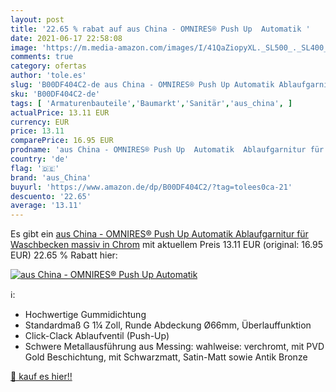 ```yaml
---
layout: post
title: '22.65 % rabat auf aus China - OMNIRES® Push Up  Automatik '
date: 2021-06-17 22:58:08
image: 'https://m.media-amazon.com/images/I/41QaZiopyXL._SL500_._SL400_.jpg'
comments: true
category: ofertas
author: 'tole.es'
slug: 'B00DF404C2-de aus China - OMNIRES® Push Up Automatik Ablaufgarnitur für...'
sku: 'B00DF404C2-de'
tags: [ 'Armaturenbauteile','Baumarkt','Sanitär','aus_china', ]
actualPrice: 13.11 EUR
currency: EUR
price: 13.11
comparePrice: 16.95 EUR
prodname: 'aus China - OMNIRES® Push Up  Automatik  Ablaufgarnitur für Waschbecken massiv in Chrom'
country: 'de'
flag: '🇩🇪'
brand: 'aus_China'
buyurl: 'https://www.amazon.de/dp/B00DF404C2/?tag=tolees0ca-21'
descuento: '22.65'
average: '13.11'
---
```


Es gibt ein [aus China - OMNIRES® Push Up  Automatik  Ablaufgarnitur für Waschbecken massiv in Chrom](https://www.amazon.de/dp/B00DF404C2/?tag=tolees0ca-21) mit aktuellem Preis 13.11 EUR (original: 16.95 EUR) 22.65 % Rabatt hier:

[![aus China - OMNIRES® Push Up  Automatik ](https://m.media-amazon.com/images/I/41QaZiopyXL._SL500_._SL400_.jpg)](https://www.amazon.de/dp/B00DF404C2/?tag=tolees0ca-21)

ℹ️:

- Hochwertige Gummidichtung
- Standardmaß G 1¼ Zoll, Runde Abdeckung Ø66mm, Überlauffunktion
- Click-Clack Ablaufventil (Push-Up)
- Schwere Metallausführung aus Messing: wahlweise: verchromt, mit PVD Gold Beschichtung, mit Schwarzmatt, Satin-Matt sowie Antik Bronze

[🛒 kauf es hier!!](https://www.amazon.de/dp/B00DF404C2/?tag=tolees0ca-21)
